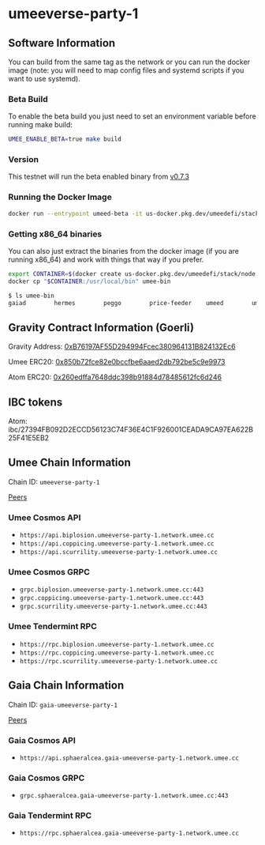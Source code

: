 # umeeverse-party-1

## Software Information

You can build from the same tag as the network or you can run the docker image (note: you will need to map config files and systemd scripts if you want to use systemd).

### Beta Build
To enable the beta build you just need to set an environment variable before running make build:
```bash
UMEE_ENABLE_BETA=true make build
```

### Version
This testnet will run the beta enabled binary from [v0.7.3](https://github.com/umee-network/umee/tree/v0.7.3)

### Running the Docker Image
```bash
docker run --entrypoint umeed-beta -it us-docker.pkg.dev/umeedefi/stack/node:v0.7.3
```

### Getting x86_64 binaries
You can also just extract the binaries from the docker image (if you are running x86_64) and work with things that way if you prefer.
```bash
export CONTAINER=$(docker create us-docker.pkg.dev/umeedefi/stack/node:v0.7.3)
docker cp "$CONTAINER:/usr/local/bin" umee-bin
```

```bash
$ ls umee-bin
gaiad        hermes        peggo        price-feeder    umeed        umeed-beta
```

## Gravity Contract Information (Goerli)

Gravity Address: [0xB76197AF55D294994Fcec380964131B824132Ec6](https://goerli.etherscan.io/address/0xB76197AF55D294994Fcec380964131B824132Ec6)

Umee ERC20: [0x850b72fce82e0bccfbe6aaed2db792be5c9e9973](https://goerli.etherscan.io/token/0x850b72fce82e0bccfbe6aaed2db792be5c9e9973)

Atom ERC20: [0x260edffa7648ddc398b91884d78485612fc6d246](https://goerli.etherscan.io/token/0x260edffa7648ddc398b91884d78485612fc6d246)

## IBC tokens

Atom: ibc/27394FB092D2ECCD56123C74F36E4C1F926001CEADA9CA97EA622B25F41E5EB2

## Umee Chain Information

Chain ID: `umeeverse-party-1`

[Peers](umee-peers.txt)


### Umee Cosmos API
* `https://api.biplosion.umeeverse-party-1.network.umee.cc`
* `https://api.coppicing.umeeverse-party-1.network.umee.cc`
* `https://api.scurrility.umeeverse-party-1.network.umee.cc`

### Umee Cosmos GRPC
* `grpc.biplosion.umeeverse-party-1.network.umee.cc:443`
* `grpc.coppicing.umeeverse-party-1.network.umee.cc:443`
* `grpc.scurrility.umeeverse-party-1.network.umee.cc:443`

### Umee Tendermint RPC
* `https://rpc.biplosion.umeeverse-party-1.network.umee.cc`
* `https://rpc.coppicing.umeeverse-party-1.network.umee.cc`
* `https://rpc.scurrility.umeeverse-party-1.network.umee.cc`

## Gaia Chain Information

Chain ID: `gaia-umeeverse-party-1`

[Peers](gaia-peers.txt)

### Gaia Cosmos API
* `https://api.sphaeralcea.gaia-umeeverse-party-1.network.umee.cc`

### Gaia Cosmos GRPC
* `grpc.sphaeralcea.gaia-umeeverse-party-1.network.umee.cc:443`

### Gaia Tendermint RPC
* `https://rpc.sphaeralcea.gaia-umeeverse-party-1.network.umee.cc`

